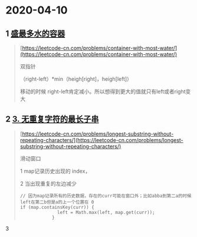 # 2020-04-10

## 1 [盛最多水的容器](https://leetcode-cn.com/problems/container-with-most-water/)

> [https://leetcode-cn.com/problems/container-with-most-water/](https://leetcode-cn.com/problems/container-with-most-water/)
>
> 双指针
>
> （right-left）\*min（heigh\[right\]，heigh\[left\]）
>
> 移动的时候 right-left肯定减小。所以想得到更大的值就只有left或者right变大

## 2 [3. 无重复字符的最长子串](https://leetcode-cn.com/problems/longest-substring-without-repeating-characters/)

> [https://leetcode-cn.com/problems/longest-substring-without-repeating-characters/](https://leetcode-cn.com/problems/longest-substring-without-repeating-characters/)
>
> 滑动窗口
>
> 1 map记录历史出现的 index，
>
> 2  当出现重复的左边减少
>
> ```
> // 因为map记录所有的历史数据，存在的curr可能在窗口外；比如abba到第二a的时候left在第二b但是a的上一个位置在 0
> if (map.containsKey(curr)) {
>               left = Math.max(left, map.get(curr));
>             }
> ```

3 



